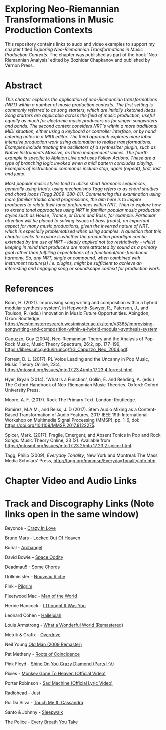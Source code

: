 # Exploring Neo-Riemannian Transformations in Music Production Contexts
This repository contains links to audo and video examples to support my chapter titled _Exploring Neo-Riemannian Transformations in Music Production Contexts_. The chapter was published as part of the book 'Neo-Riemannian Analysis' edited by Bozhidar Chapkanov and published by Vernon Press.

# Abstract
_This chapter explores the application of neo-Riemannian transformations (NRT) within a number of music production contexts. The first setting is commonly referred to as song starters, which are initially sketched ideas. Song starters are applicable across the field of music production, useful equally as much for electronic music producers as for singer-songwriters and bands. The second context considers NRT's within a more traditional MIDI situation, either using a keyboard or controller interface, or by hand entering notes in a MIDI editor. The third approach explores more labor intensive production work using automation to realise transformations. Examples include treating the oscillators of a synthesizer plugin, such as Native Instruments Massive, as three independent voices. The fourth example is specific to Ableton Live and uses Follow Actions. These are a type of branching logic invoked when a midi pattern concludes playing. Examples of instructional commands include stop, again (repeat), first, last and jump._

_Most popular music styles tend to utilise short harmonic sequences, generally using triads, using mechanisms Tagg refers to as chord shuttles and chord loops (Tagg 2009: 280–81). Commencing this examination using more familiar triadic chord progressions, the aim here is to inspire producers to relate their tonal preferences within NRT. Then to explore how to extend tonal approaches using NRT in familiar popular music production styles such as House, Trance, or Drum and Bass, for example. Particular attention will be placed to solving issues of bass (roots), an important aspect for many music productions, given the inverted nature of NRT, which is especially problematised when using samples. A question that this chapter seeks to explore is whether the production paradigm can be extended by the use of NRT – ideally applied not too restrictively – whilst keeping in mind that producers are more attracted by sound as a primary goal rather than fulfilling expectations of a functional/non-functional harmony. So, any NRT, single or compound, when combined with instrument texture(s) i.e. plugins, might be sufficient to achieve an interesting and engaging song or soundscape context for production work._ 

# References

Boon, H. (2021). Improvising song writing and composition within a hybrid modular synthesis system', in Hepworth-Sawyer, R., Paterson, J., and Toulson, R. (eds.) Innovation in Music Future Opportunities. Abingdon, Oxon: Routledge. https://westminsterresearch.westminster.ac.uk/item/v3365/improvising-songwriting-and-composition-within-a-hybrid-modular-synthesis-system

Capuzzo, Guy (2004), Neo-Riemannian Theory and the Analysis of Pop-Rock Music, Music Theory Spectrum, 26:2, pp. 177–199, https://libres.uncg.edu/ir/uncg/f/G_Capuzzo_Neo_2004.pdf.

Forrest, D. L. (2017), PL Voice Leading and the Uncanny in Pop Music, Music Theory Online, 23:4, https://mtosmt.org/issues/mto.17.23.4/mto.17.23.4.forrest.html. 

Hyer, Bryan (2014). 'What Is a Function', Gollin, E. and Rehding, A. (eds.) The Oxford Handbook of Neo-Riemannian Music Theories. Oxford: Oxford University Press.

Moore, A. F. (2017). Rock The Primary Text. London: Routledge. 

Ramirez, M.A.M., and Reiss, J. D (2017). Stem Audio Mixing as a Content-Based Transformation of Audio Features, 2017 IEEE 19th International Workshop on Multimedia Signal Processing (MMSP), pp. 1-6, doi: https://doi.org/10.1109/MMSP.2017.8122275.

Spicer, Mark. (2017). Fragile, Emergent, and Absent Tonics in Pop and Rock Songs. Music Theory Online, 23 (2). Available from https://mtosmt.org/issues/mto.17.23.2/mto.17.23.2.spicer.html. 

Tagg, Philip (2009), _Everyday Tonality_, New York and Montreal: The Mass Media Scholars' Press, http://tagg.org/mmmsp/EverydayTonalityInfo.htm.

# Chapter Video and Audio Links




# Track and Discography Links (Note links open in the same window)


Beyoncé - [Crazy In Love](https://youtu.be/ViwtNLUqkMY)

Bruno Mars - [Locked Out Of Heaven](https://youtu.be/e-fA-gBCkj0)

Burial - [Archangel](https://youtu.be/afyABj8oFVI)

David Bowie – [Space Oddity](https://youtu.be/iYYRH4apXDo)

Deadmau5 - [Some Chords](https://youtu.be/__2ABJjxzNo)

Drillminister - [Nouveau Riche](https://youtu.be/SuowvWMGRbk?t=55)

Fink - [Pilgrim](https://youtu.be/eRjm9dupL1k)

Fleetwood Mac - [Man of the World](https://youtu.be/8YaoGuBrqao)

Herbie Hancock - [I Thought It Was You](https://youtu.be/868YQyzPBkg)

Leonard Cohen - [Hallelujah](https://youtu.be/ttEMYvpoR-k)

Louis Armstrong - [What a Wonderful World (Remastered)](https://youtu.be/e1FN047_LT0)

Metrik & Grafix - [Overdrive](https://youtu.be/dZqWjgyR9rU)

Neil Young [Old Man (2009 Remaster)](https://youtu.be/rAtDrFdomN4)

Pat Metheny - [Roots of Coincidence](https://youtu.be/KAcr39zCvqM)

Pink Floyd - [Shine On You Crazy Diamond (Parts I-V)](https://youtu.be/54W8kktFE_o?t=518)

Pixies - [Monkey Gone To Heaven (Official Video)](https://youtu.be/EHC9HE7vazI)

Porter Robinson - [Sad Machine (Official Lyric Video)](https://youtu.be/HAIDqt2aUek)

Radiohead - [Just](https://youtu.be/oIFLtNYI3Ls)

Rui Da Silva - [Touch Me ft. Cassandra](https://youtu.be/3FkApmj8K1M)

Santo & Johnny - [Sleepwalk](https://youtu.be/co0qrS8wUaQ)

The Police - [Every Breath You Take](https://youtu.be/OMOGaugKpzs?t=79) 


